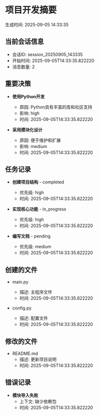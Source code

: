 # 项目开发摘要
生成时间: 2025-09-05 14:33:35

## 当前会话信息
- 会话ID: session_20250905_143335
- 开始时间: 2025-09-05T14:33:35.822220
- 消息数量: 2

## 重要决策
- **使用Python开发**
  - 原因: Python具有丰富的库和社区支持
  - 影响: high
  - 时间: 2025-09-05T14:33:35.822220

- **采用模块化设计**
  - 原因: 便于维护和扩展
  - 影响: medium
  - 时间: 2025-09-05T14:33:35.822220

## 任务记录
- **创建项目结构** - completed
  - 优先级: high
  - 时间: 2025-09-05T14:33:35.822220

- **实现核心功能** - in_progress
  - 优先级: high
  - 时间: 2025-09-05T14:33:35.822220

- **编写文档** - pending
  - 优先级: medium
  - 时间: 2025-09-05T14:33:35.822220

## 创建的文件
- main.py
  - 描述: 主程序文件
  - 时间: 2025-09-05T14:33:35.822220

- config.py
  - 描述: 配置文件
  - 时间: 2025-09-05T14:33:35.822220

## 修改的文件
- README.md
  - 描述: 更新项目说明
  - 时间: 2025-09-05T14:33:35.822220

## 错误记录
- **模块导入失败**
  - 上下文: 缺少依赖包
  - 时间: 2025-09-05T14:33:35.822220
